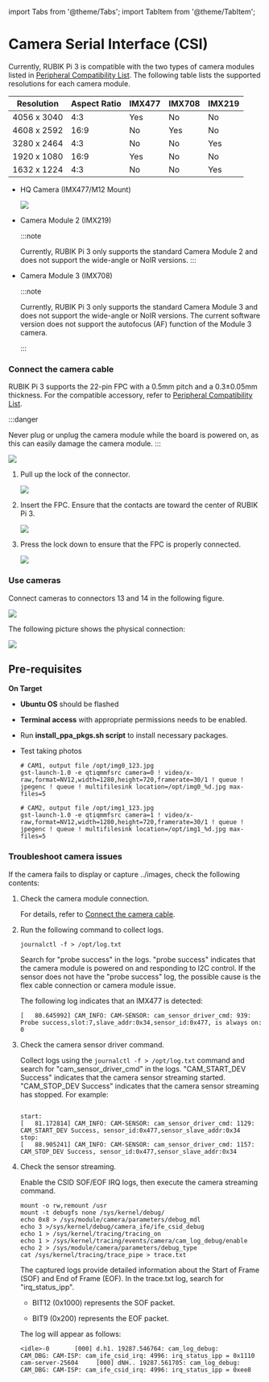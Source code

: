 import Tabs from '@theme/Tabs';
import TabItem from '@theme/TabItem';


# Camera Serial Interface (CSI)

Currently, RUBIK Pi 3 is compatible with the two types of camera modules listed in [Peripheral Compatibility List](https://www.thundercomm.com/rubik-pi-3/en/docs/peripheral-compatibility-list). The following table lists the supported resolutions for each camera module.

| Resolution  | Aspect Ratio | IMX477 | IMX708 | IMX219 |
| ----------- | ----         | ------ | ------ | ------ |
| 4056 x 3040 | 4:3          | Yes    | No     | No     |
| 4608 x 2592 | 16:9         | No     | Yes    | No     |
| 3280 x 2464 | 4:3          | No     | No     | Yes    |
| 1920 x 1080 | 16:9         | Yes    | No     | No     |
| 1632 x 1224 | 4:3          | No     | No     | Yes    |
* HQ Camera (IMX477/M12 Mount)

  ![](../images/20250314-155508.jpg)

* Camera Module 2 (IMX219)

  :::note
  
  Currently, RUBIK Pi 3 only supports the standard Camera Module 2 and does not support the wide-angle or NoIR versions.
  :::

* Camera Module 3 (IMX708)
  
  :::note

  Currently, RUBIK Pi 3 only supports the standard Camera Module 3 and does not support the wide-angle or NoIR versions. The current software version does not support the autofocus (AF) function of the Module 3 camera.
  
  :::

### Connect the camera cable
<a id="cameracable"></a>

RUBIK Pi 3 supports the 22-pin FPC with a 0.5mm pitch and a 0.3±0.05mm thickness. For the compatible accessory, refer to [Peripheral Compatibility List](https://www.thundercomm.com/rubik-pi-3/en/docs/peripheral-compatibility-list).

:::danger

Never plug or unplug the camera module while the board is powered on, as this can easily damage the camera module.
:::

![](../images/20250314-155515.jpg)

1. Pull up the lock of the connector.

   ![](../images/20250314-155519.jpg)

2. Insert the FPC. Ensure that the contacts are toward the center of RUBIK Pi 3.

   ![](../images/20250314-155503.jpg)

3. Press the lock down to ensure that the FPC is properly connected.

   ![](../images/20250314-155500.jpg)

### Use cameras

Connect cameras to connectors 13 and 14 in the following figure.

![](../images/image-124.jpg)

The following picture shows the physical connection:

![](../images/20250314-155452.jpg)

## Pre-requisites  
**On Target**  
   * **Ubuntu OS** should be flashed  
   * **Terminal access** with appropriate permissions needs to be enabled.  
   * Run **install_ppa_pkgs.sh script** to install necessary packages. 

* Test taking photos
    ```shell
    # CAM1, output file /opt/img0_123.jpg
    gst-launch-1.0 -e qtiqmmfsrc camera=0 ! video/x-raw,format=NV12,width=1280,height=720,framerate=30/1 ! queue ! jpegenc ! queue ! multifilesink location=/opt/img0_%d.jpg max-files=5

    # CAM2, output file /opt/img1_123.jpg
    gst-launch-1.0 -e qtiqmmfsrc camera=1 ! video/x-raw,format=NV12,width=1280,height=720,framerate=30/1 ! queue ! jpegenc ! queue ! multifilesink location=/opt/img1_%d.jpg max-files=5
    ```


### Troubleshoot camera issues

If the camera fails to display or capture ../images, check the following contents:

1. Check the camera module connection.

   For details, refer to [Connect the camera cable](#cameracable).

2. Run the following command to collect logs.

   ```shell
   journalctl -f > /opt/log.txt
   ```

   Search for "probe success" in the logs. "probe success" indicates that the camera module is powered on and responding to I2C control. If the sensor does not have the "probe success" log, the possible cause is the flex cable connection or camera module issue.
   

   The following log indicates that an IMX477 is detected:

   ```shell
   [   80.645992] CAM_INFO: CAM-SENSOR: cam_sensor_driver_cmd: 939: Probe success,slot:7,slave_addr:0x34,sensor_id:0x477, is always on: 0
   ```

3. Check the camera sensor driver command.

   Collect logs using the `journalctl -f > /opt/log.txt` command and search for "cam_sensor_driver_cmd" in the logs. "CAM_START_DEV Success" indicates that the camera sensor streaming started. "CAM_STOP_DEV Success" indicates that the camera sensor streaming has stopped. For example:

   ```shell

   start:
   [   81.172814] CAM_INFO: CAM-SENSOR: cam_sensor_driver_cmd: 1129: CAM_START_DEV Success, sensor_id:0x477,sensor_slave_addr:0x34
   stop:
   [   88.905241] CAM_INFO: CAM-SENSOR: cam_sensor_driver_cmd: 1157: CAM_STOP_DEV Success, sensor_id:0x477,sensor_slave_addr:0x34
   ```

4. Check the sensor streaming.

   Enable the CSID SOF/EOF IRQ logs, then execute the camera streaming command.

   ```shell
   mount -o rw,remount /usr
   mount -t debugfs none /sys/kernel/debug/
   echo 0x8 > /sys/module/camera/parameters/debug_mdl
   echo 3 >/sys/kernel/debug/camera_ife/ife_csid_debug
   echo 1 > /sys/kernel/tracing/tracing_on
   echo 1 > /sys/kernel/tracing/events/camera/cam_log_debug/enable
   echo 2 > /sys/module/camera/parameters/debug_type
   cat /sys/kernel/tracing/trace_pipe > trace.txt

   ```

   The captured logs provide detailed information about the Start of Frame (SOF) and End of Frame (EOF). In the trace.txt log, search for "irq_status_ipp".

   * BIT12 (0x1000) represents the SOF packet.

   * BIT9 (0x200) represents the EOF packet.

   The log will appear as follows:

   ```shell
   <idle>-0       [000] d.h1. 19287.546764: cam_log_debug:
   CAM_DBG: CAM-ISP: cam_ife_csid_irq: 4996: irq_status_ipp = 0x1110 cam-server-25604     [000] dNH.. 19287.561705: cam_log_debug:
   CAM_DBG: CAM-ISP: cam_ife_csid_irq: 4996: irq_status_ipp = 0xee8
   ```
